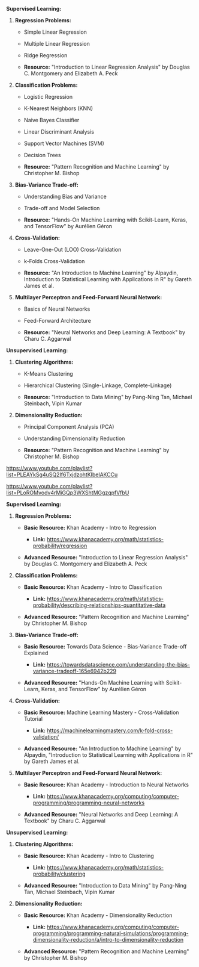 
**Supervised Learning:**

1. **Regression Problems:**
   - Simple Linear Regression
   - Multiple Linear Regression
   - Ridge Regression

   - **Resource:** "Introduction to Linear Regression Analysis" by Douglas C. Montgomery and Elizabeth A. Peck

2. **Classification Problems:**
   - Logistic Regression
   - K-Nearest Neighbors (KNN)
   - Naive Bayes Classifier
   - Linear Discriminant Analysis
   - Support Vector Machines (SVM)
   - Decision Trees

   - **Resource:** "Pattern Recognition and Machine Learning" by Christopher M. Bishop

3. **Bias-Variance Trade-off:**
   - Understanding Bias and Variance
   - Trade-off and Model Selection

   - **Resource:** "Hands-On Machine Learning with Scikit-Learn, Keras, and TensorFlow" by Aurélien Géron

4. **Cross-Validation:**
   - Leave-One-Out (LOO) Cross-Validation
   - k-Folds Cross-Validation

   - **Resource:** "An Introduction to Machine Learning" by Alpaydin, Introduction to Statistical Learning with Applications in R" by Gareth James et al.

5. **Multilayer Perceptron and Feed-Forward Neural Network:**
   - Basics of Neural Networks
   - Feed-Forward Architecture

   - **Resource:** "Neural Networks and Deep Learning: A Textbook" by Charu C. Aggarwal

**Unsupervised Learning:**

1. **Clustering Algorithms:**
   - K-Means Clustering
   - Hierarchical Clustering (Single-Linkage, Complete-Linkage)

   - **Resource:** "Introduction to Data Mining" by Pang-Ning Tan, Michael Steinbach, Vipin Kumar

2. **Dimensionality Reduction:**
   - Principal Component Analysis (PCA)
   - Understanding Dimensionality Reduction

   - **Resource:** "Pattern Recognition and Machine Learning" by Christopher M. Bishop



https://www.youtube.com/playlist?list=PLEAYkSg4uSQ2If6TxjdzohtKIbelAKCCu

https://www.youtube.com/playlist?list=PLoROMvodv4rMiGQp3WXShtMGgzqpfVfbU




**Supervised Learning:**

1. **Regression Problems:**
   - **Basic Resource:** Khan Academy - Intro to Regression
     - **Link:** https://www.khanacademy.org/math/statistics-probability/regression

   - **Advanced Resource:** "Introduction to Linear Regression Analysis" by Douglas C. Montgomery and Elizabeth A. Peck

2. **Classification Problems:**
   - **Basic Resource:** Khan Academy - Intro to Classification
     - **Link:** https://www.khanacademy.org/math/statistics-probability/describing-relationships-quantitative-data

   - **Advanced Resource:** "Pattern Recognition and Machine Learning" by Christopher M. Bishop

3. **Bias-Variance Trade-off:**
   - **Basic Resource:** Towards Data Science - Bias-Variance Trade-off Explained
     - **Link:** https://towardsdatascience.com/understanding-the-bias-variance-tradeoff-165e6942b229

   - **Advanced Resource:** "Hands-On Machine Learning with Scikit-Learn, Keras, and TensorFlow" by Aurélien Géron

4. **Cross-Validation:**
   - **Basic Resource:** Machine Learning Mastery - Cross-Validation Tutorial
     - **Link:** https://machinelearningmastery.com/k-fold-cross-validation/

   - **Advanced Resource:** "An Introduction to Machine Learning" by Alpaydin, "Introduction to Statistical Learning with Applications in R" by Gareth James et al.

5. **Multilayer Perceptron and Feed-Forward Neural Network:**
   - **Basic Resource:** Khan Academy - Introduction to Neural Networks
     - **Link:** https://www.khanacademy.org/computing/computer-programming/programming-neural-networks

   - **Advanced Resource:** "Neural Networks and Deep Learning: A Textbook" by Charu C. Aggarwal

**Unsupervised Learning:**

1. **Clustering Algorithms:**
   - **Basic Resource:** Khan Academy - Intro to Clustering
     - **Link:** https://www.khanacademy.org/math/statistics-probability/clustering

   - **Advanced Resource:** "Introduction to Data Mining" by Pang-Ning Tan, Michael Steinbach, Vipin Kumar

2. **Dimensionality Reduction:**
   - **Basic Resource:** Khan Academy - Dimensionality Reduction
     - **Link:** https://www.khanacademy.org/computing/computer-programming/programming-natural-simulations/programming-dimensionality-reduction/a/intro-to-dimensionality-reduction

   - **Advanced Resource:** "Pattern Recognition and Machine Learning" by Christopher M. Bishop

